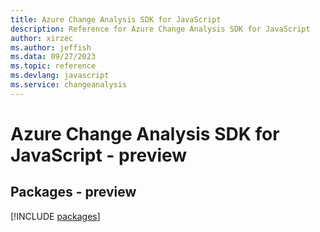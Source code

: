 ```yaml
---
title: Azure Change Analysis SDK for JavaScript
description: Reference for Azure Change Analysis SDK for JavaScript
author: xirzec
ms.author: jeffish
ms.data: 09/27/2023
ms.topic: reference
ms.devlang: javascript
ms.service: changeanalysis
---
```

# Azure Change Analysis SDK for JavaScript - preview
## Packages - preview
[!INCLUDE [packages](change-analysis-index.md)]